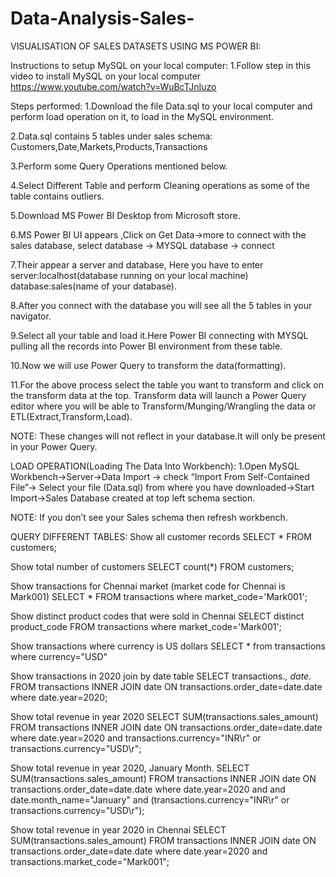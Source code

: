 # Data-Analysis-Sales-
VISUALISATION OF SALES DATASETS USING MS POWER BI:

Instructions to setup MySQL on your local computer:
1.Follow step in this video to install MySQL on your local computer https://www.youtube.com/watch?v=WuBcTJnIuzo

Steps performed:
1.Download the file Data.sql to your local computer and perform load operation on it, to load in the MySQL environment.

2.Data.sql contains 5 tables under sales schema: Customers,Date,Markets,Products,Transactions

3.Perform some Query Operations mentioned below.

4.Select Different Table and perform Cleaning operations as some of the table contains outliers.

5.Download MS Power BI Desktop from Microsoft store.

6.MS Power BI UI appears ,Click on Get Data->more to connect with the sales database, select database -> MYSQL database -> connect

7.Their appear a server and database, Here you have to enter server:localhost(database running on your local machine) database:sales(name of your database).

8.After you connect with the database you will see all the 5 tables in your navigator.

9.Select all your table and load it.Here Power BI connecting with MYSQL pulling all the records into Power BI environment from these table.

10.Now we will use Power Query to transform the data(formatting).

11.For the above process select the table you want to transform and click on the transform data at the top. Transform data will launch a Power Query editor where you will be able to Transform/Munging/Wrangling the data or ETL(Extract,Transform,Load).
     
NOTE: These changes will not reflect in your database.It will only be present in your Power Query.

 






LOAD OPERATION(Loading The Data Into Workbench):
1.Open MySQL Workbench->Server->Data Import -> check “Import From Self-Contained File”-> Select your file (Data.sql) from where you have downloaded->Start Import->Sales Database created at top left schema section.

NOTE: If you don’t see your Sales schema then refresh workbench.


QUERY DIFFERENT TABLES:
Show all customer records
SELECT * FROM customers;


Show total number of customers
SELECT count(*) FROM customers;


Show transactions for Chennai market (market code for Chennai is Mark001)
SELECT * FROM transactions where market_code='Mark001';


Show distinct product codes that were sold in Chennai
SELECT distinct product_code FROM transactions where market_code='Mark001';


Show transactions where currency is US dollars
SELECT * from transactions where currency="USD"


Show transactions in 2020 join by date table
SELECT transactions.*, date.* FROM transactions INNER JOIN date ON transactions.order_date=date.date where date.year=2020;


Show total revenue in year 2020
SELECT SUM(transactions.sales_amount) FROM transactions INNER JOIN date ON transactions.order_date=date.date where date.year=2020 and transactions.currency="INR\r" or transactions.currency="USD\r";


Show total revenue in year 2020, January Month.
SELECT SUM(transactions.sales_amount) FROM transactions INNER JOIN date ON transactions.order_date=date.date where date.year=2020 and and date.month_name="January" and (transactions.currency="INR\r" or transactions.currency="USD\r");


Show total revenue in year 2020 in Chennai
SELECT SUM(transactions.sales_amount) FROM transactions INNER JOIN date ON transactions.order_date=date.date where date.year=2020 and transactions.market_code="Mark001";


